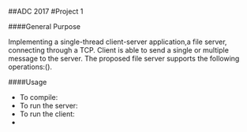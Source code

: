 ##ADC 2017
#Project 1

####General Purpose

Implementing a single-thread client-server application,a file server, 
connecting through a TCP. Client is able to send a single or multiple
message to the server. The proposed file server supports the following
operations:().

####Usage

- To compile:
- To run the server:
- To run the client:
- 
